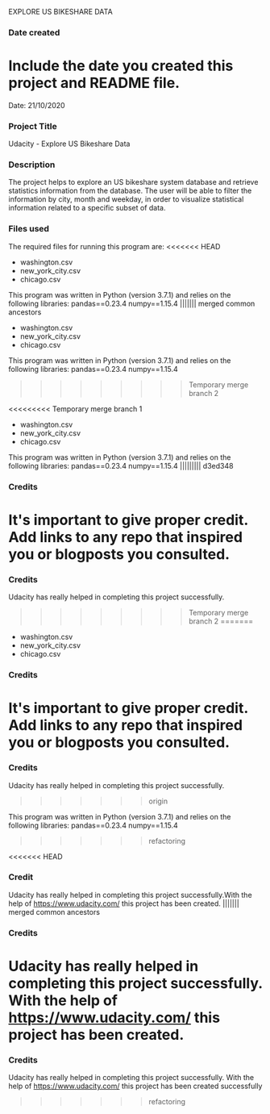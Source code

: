 EXPLORE US BIKESHARE DATA
### Date created
Include the date you created this project and README file.
=======
Date: 21/10/2020

### Project Title
Udacity - Explore US Bikeshare Data

### Description

The project helps to explore an US bikeshare system database and retrieve statistics information from the database. The user will be able to filter the information by city, month and weekday, in order to visualize statistical information related to a specific subset of data.

### Files used
The required files for running this program are: 
<<<<<<< HEAD

* washington.csv
* new_york_city.csv
* chicago.csv

This program was written in Python (version 3.7.1) and relies on the following libraries:
pandas==0.23.4
numpy==1.15.4
||||||| merged common ancestors

* washington.csv
* new_york_city.csv
* chicago.csv

This program was written in Python (version 3.7.1) and relies on the following libraries:
pandas==0.23.4
numpy==1.15.4
>>>>>>>>> Temporary merge branch 2

<<<<<<<<< Temporary merge branch 1
* washington.csv
* new_york_city.csv
* chicago.csv

This program was written in Python (version 3.7.1) and relies on the following libraries:
pandas==0.23.4
numpy==1.15.4
||||||||| d3ed348
### Credits
It's important to give proper credit. Add links to any repo that inspired you or blogposts you consulted.
=========
### Credits
Udacity has really helped in completing this project successfully.
>>>>>>>>> Temporary merge branch 2
=======
* washington.csv
* new_york_city.csv
* chicago.csv

### Credits
It's important to give proper credit. Add links to any repo that inspired you or blogposts you consulted.
=======
### Credits
Udacity has really helped in completing this project successfully.
>>>>>>> origin

This program was written in Python (version 3.7.1) and relies on the following libraries:
pandas==0.23.4
numpy==1.15.4
>>>>>>> refactoring

<<<<<<< HEAD
### Credit
Udacity has really helped in completing this project successfully.With the help of 
https://www.udacity.com/ this project has been created.
||||||| merged common ancestors
### Credits
Udacity has really helped in completing this project successfully.
With the help of https://www.udacity.com/ this project has been created.
=======
### Credits
Udacity has really helped in completing this project successfully.
With the help of https://www.udacity.com/ this project has been created successfully
>>>>>>> refactoring
